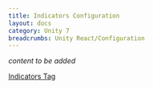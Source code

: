```yaml
---
title: Indicators Configuration
layout: docs
category: Unity 7
breadcrumbs: Unity React/Configuration
---
```

*content to be added*

[Indicators Tag](tags-list/indicators-tag.md)